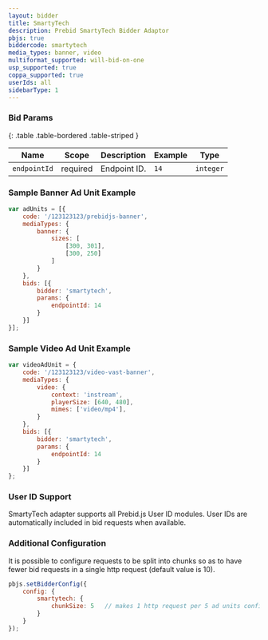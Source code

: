 ```yaml
---
layout: bidder
title: SmartyTech
description: Prebid SmartyTech Bidder Adaptor
pbjs: true
biddercode: smartytech
media_types: banner, video
multiformat_supported: will-bid-on-one
usp_supported: true
coppa_supported: true
userIds: all
sidebarType: 1
---
```


### Bid Params

{: .table .table-bordered .table-striped }

| Name         | Scope    | Description  | Example | Type      |
|--------------|----------|--------------|---------|-----------|
| `endpointId` | required | Endpoint ID. | `14`    | `integer` |

### Sample Banner Ad Unit Example

```javascript
var adUnits = [{
    code: '/123123123/prebidjs-banner',
    mediaTypes: {
        banner: {
            sizes: [
                [300, 301],
                [300, 250]
            ]
        }
    },
    bids: [{
        bidder: 'smartytech',
        params: {
            endpointId: 14
        }
    }]
}];
```

### Sample Video Ad Unit Example

```javascript
var videoAdUnit = {
    code: '/123123123/video-vast-banner',
    mediaTypes: {
        video: {
            context: 'instream',
            playerSize: [640, 480],
            mimes: ['video/mp4'],
        }
    },
    bids: [{
        bidder: 'smartytech',
        params: {
            endpointId: 14
        }
    }]
};
```

### User ID Support

SmartyTech adapter supports all Prebid.js User ID modules. User IDs are automatically included in bid requests when available.

### Additional Configuration

It is possible to configure requests to be split into chunks so as to have fewer bid requests in a single http request (default value is 10).

```javascript
pbjs.setBidderConfig({
    config: {              
        smartytech: {
            chunkSize: 5   // makes 1 http request per 5 ad units configured
        }
    }
});
```
